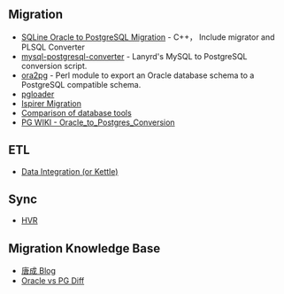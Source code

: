 ## Migration
* [SQLine Oracle to PostgreSQL Migration](http://www.sqlines.com/oracle-to-postgresql) - C++， Include migrator and PLSQL Converter
* [mysql-postgresql-converter](https://github.com/lanyrd/mysql-postgresql-converter) - Lanyrd's MySQL to PostgreSQL conversion script.
* [ora2pg](http://ora2pg.darold.net) - Perl module to export an Oracle database schema to a PostgreSQL compatible schema.
* [pgloader](https://github.com/liuyuanyuan/fantastic-postgres/blob/master/pgMigrater/pgloader/pgloader_intro.md)
* [Ispirer Migration](http://wiki.ispirer.com/sqlways)
* [Comparison of database tools](https://en.wikipedia.org/wiki/Comparison_of_database_tools)
* [PG WIKI - Oracle_to_Postgres_Conversion](https://wiki.postgresql.org/wiki/Oracle_to_Postgres_Conversion)


## ETL
* [Data Integration (or Kettle)](https://community.hitachivantara.com/docs/DOC-1009855)

## Sync
* [HVR](https://www.hvr-software.com)


## Migration Knowledge Base
* [唐成 Blog](http://osdbablog.sinaapp.com/528.html)
* [Oracle vs PG Diff](https://my.oschina.net/liyuj/blog/539303)
